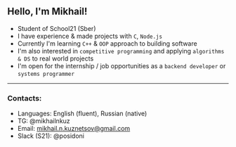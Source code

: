## Hello, I'm Mikhail! 
- Student of School21 (Sber)
- I have experience & made projects with `C`, `Node.js` 
- Currently I'm learning `C++` & `OOP` approach to building software
- I'm also interested in `competitive programming` and applying `algorithms & DS` to real world projects
- I'm open for the internship / job opportunities as a `backend developer` or `systems programmer`
---
### Contacts:
- Languages: English (fluent), Russian (native)
- TG: @mikhailnkuz
- Email: mikhail.n.kuznetsov@gmail.com
- Slack (S21): @posidoni
